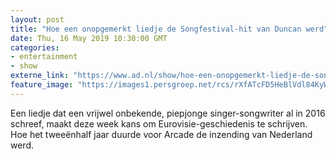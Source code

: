 ```yaml
---
layout: post
title: "Hoe een onopgemerkt liedje de Songfestival-hit van Duncan werd"
date: Thu, 16 May 2019 10:30:00 GMT
categories: 
- entertainment 
- show 
externe_link: "https://www.ad.nl/show/hoe-een-onopgemerkt-liedje-de-songfestival-hit-van-duncan-werd~a4dc9434/"
feature_image: "https://images1.persgroep.net/rcs/rXfATcFD5HeBlVdl84KyWX87-Yc/diocontent/148090427/_fitwidth/400/?appId=21791a8992982cd8da851550a453bd7f&quality=0.7"
---
```


Een liedje dat een vrijwel onbekende, piepjonge singer-songwriter al in 2016 schreef, maakt deze week kans om Eurovisie-geschiedenis te schrijven. Hoe het tweeënhalf jaar duurde voor Arcade de inzending van Nederland werd.
